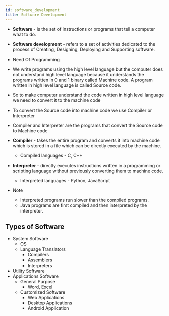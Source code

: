 ```yaml
---
id: software_development
title: Software Development
---
```


- **Software** - is the set of instructions or programs that tell a computer what to do.

- **Software development** - refers to a set of activities dedicated to the process of Creating, Designing, Deploying and Supporting software.

- Need Of Programming

- We write programs using the high level language but the computer does not understand high level language because it understands the programs written in 0 and 1 binary called Machine code. A program written in high level language is called Source code.

- So to make computer understand the code written in high level language we need to convert it to the machine code

- To convert the Source code into machine code we use Compiler or Interpreter

- Compiler and Interpreter are the programs that convert the Source code to Machine code

- **Compiler** - takes the entire program and converts it into machine code which is stored in a file which can be directly executed by the machine.

  - Compiled languages - C, C++

- **Interpreter** - directly executes instructions written in a programming or scripting language without previously converting them to machine code.

  - Interpreted languages - Python, JavaScript

- Note
  - Interpreted programs run slower than the compiled programs.
  - Java programs are first compiled and then interpreted by the interpreter.

## Types of Software

- System Software
  - OS
  - Language Translators
    - Compilers
    - Assemblers
    - Interpreters
- Utility Software
- Applications Software
  - General Purpose
    - Word, Excel
  - Customized Software
    - Web Applications
    - Desktop Applications
    - Android Application

